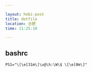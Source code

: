 ```yaml
---

layout: hebi-post
title: dotfile
location: 合肥
time: 11:25:10

---
```


## bashrc

```
PS1="\[\e[31m\]\u@\h:\W\$ \[\e[0m\]"
